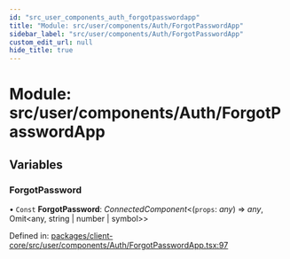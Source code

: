 ```yaml
---
id: "src_user_components_auth_forgotpasswordapp"
title: "Module: src/user/components/Auth/ForgotPasswordApp"
sidebar_label: "src/user/components/Auth/ForgotPasswordApp"
custom_edit_url: null
hide_title: true
---
```


# Module: src/user/components/Auth/ForgotPasswordApp

## Variables

### ForgotPassword

• `Const` **ForgotPassword**: *ConnectedComponent*<(`props`: *any*) => *any*, Omit<any, string \| number \| symbol\>\>

Defined in: [packages/client-core/src/user/components/Auth/ForgotPasswordApp.tsx:97](https://github.com/xr3ngine/xr3ngine/blob/65dfcf39a/packages/client-core/src/user/components/Auth/ForgotPasswordApp.tsx#L97)
